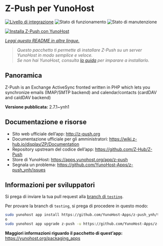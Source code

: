 <!--
N.B.: Questo README è stato automaticamente generato da <https://github.com/YunoHost/apps/tree/master/tools/readme_generator>
NON DEVE essere modificato manualmente.
-->

# Z-Push per YunoHost

[![Livello di integrazione](https://dash.yunohost.org/integration/z-push.svg)](https://dash.yunohost.org/appci/app/z-push) ![Stato di funzionamento](https://ci-apps.yunohost.org/ci/badges/z-push.status.svg) ![Stato di manutenzione](https://ci-apps.yunohost.org/ci/badges/z-push.maintain.svg)

[![Installa Z-Push con YunoHost](https://install-app.yunohost.org/install-with-yunohost.svg)](https://install-app.yunohost.org/?app=z-push)

*[Leggi questo README in altre lingue.](./ALL_README.md)*

> *Questo pacchetto ti permette di installare Z-Push su un server YunoHost in modo semplice e veloce.*  
> *Se non hai YunoHost, consulta [la guida](https://yunohost.org/install) per imparare a installarlo.*

## Panoramica

Z-Push is an Exchange ActiveSync fronted written in PHP which lets you synchronize emails (IMAP/SMTP backend) and calendar/contacts (cardDAV and caldDAV backend)


**Versione pubblicata:** 2.7.1~ynh1
## Documentazione e risorse

- Sito web ufficiale dell’app: <http://z-push.org>
- Documentazione ufficiale per gli amministratori: <https://wiki.z-hub.io/display/ZP/Documentation>
- Repository upstream del codice dell’app: <https://github.com/Z-Hub/Z-Push>
- Store di YunoHost: <https://apps.yunohost.org/app/z-push>
- Segnala un problema: <https://github.com/YunoHost-Apps/z-push_ynh/issues>

## Informazioni per sviluppatori

Si prega di inviare la tua pull request alla [branch di `testing`](https://github.com/YunoHost-Apps/z-push_ynh/tree/testing).

Per provare la branch di `testing`, si prega di procedere in questo modo:

```bash
sudo yunohost app install https://github.com/YunoHost-Apps/z-push_ynh/tree/testing --debug
o
sudo yunohost app upgrade z-push -u https://github.com/YunoHost-Apps/z-push_ynh/tree/testing --debug
```

**Maggiori informazioni riguardo il pacchetto di quest’app:** <https://yunohost.org/packaging_apps>
